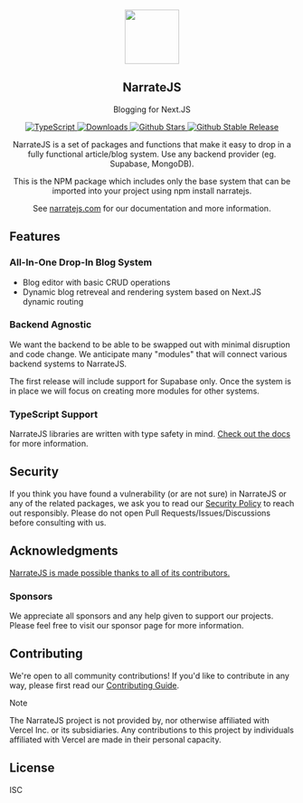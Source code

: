 <p align="center">
  <br/>
  <a href="https://www.narratejs.com"
   target="_blank"><img width="96px" src="https://www.narratejs.com/images/logo_white.png" /></a>
  <h2 align="center">NarrateJS</h2>
  <p align="center">Blogging for Next.JS</p>

  <p align="center" style="align: center;">
    <a href="https://npm.im/@narratejs/narratejs">
      <img src="https://img.shields.io/badge/TypeScript-blue?style=flat-square" alt="TypeScript" />
    </a>
    <a href="https://www.npmtrends.com/narratejs">
      <img src="https://img.shields.io/npm/dw/narratejs?style=flat-square" alt="Downloads" />
    </a>
    <a href="https://github.com/narratejs/narratejs/stargazers">
      <img src="https://img.shields.io/github/stars/narratejs/narratejs?style=flat-square" alt="Github Stars" />
    </a>
    <a href="https://www.npmjs.com/package/narratejs">
      <img src="https://img.shields.io/github/v/tag/narratejs/narratejs" alt="Github Stable Release" />
    </a>
  </p>
  <p align="center">
    NarrateJS is a set of packages and functions that make it easy to drop in a fully functional article/blog system. Use any backend provider (eg. Supabase, MongoDB).
  </p>
    <p align="center">
    This is the NPM package which includes only the base system that can be imported into your project using npm install narratejs.
  </p>
  <p align="center">
    See <a href="https://authjs.dev">narratejs.com</a> for our documentation and more information.
  </p>
</p>

## Features

### All-In-One Drop-In Blog System

- Blog editor with basic CRUD operations
- Dynamic blog retreveal and rendering system based on Next.JS dynamic routing

### Backend Agnostic

We want the backend to be able to be swapped out with minimal disruption and code change. We anticipate many "modules" that will connect various backend systems to NarrateJS.

The first release will include support for Supabase only. Once the system is in place we will focus on creating more modules for other systems.

### TypeScript Support

NarrateJS libraries are written with type safety in mind. [Check out the docs](https://www.narratejs.com/getting-started/typescript) for more information.

## Security

If you think you have found a vulnerability (or are not sure) in NarrateJS or any of the related packages, we ask you to read our [Security Policy](https://www.narratejs.com/security) to reach out responsibly. Please do not open Pull Requests/Issues/Discussions before consulting with us.

## Acknowledgments

[NarrateJS is made possible thanks to all of its contributors.](https://www.narratejs.com/contributors)

<!-- <a href="https://github.com/narratejs/narratejs/graphs/contributors">
  <img width="500px" src="https://contrib.rocks/image?repo=narratejs/narratejs" />
</a> -->
<div>
</div>

### Sponsors

We appreciate all sponsors and any help given to support our projects. Please feel free to visit our sponsor page for more information.

## Contributing

We're open to all community contributions! If you'd like to contribute in any way, please first read
our [Contributing Guide](https://github.com/narratejs/narratejs/CONTRIBUTING.md).

> [!NOTE]
> The NarrateJS project is not provided by, nor otherwise affiliated with Vercel Inc. or its subsidiaries. Any contributions to this project by individuals affiliated with Vercel are made in their personal capacity.

## License

ISC
